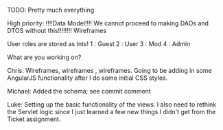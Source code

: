 TODO:
Pretty much everything

High priority:
!!!!Data Model!!!! We cannot proceed to making DAOs and DTOS without this!!!!!!!!
Wireframes

User roles are stored as Ints!
1 : Guest
2 : User
3 : Mod
4 : Admin

What are you working on?

Chris: Wireframes, wireframes , wireframes. Going to be adding in some AngularJS functionality after I do some initial CSS styles.

Michael: Added the schema; see commit comment

Luke: Setting up the basic functionality of the views. I also need to rethink the Servlet logic since I just learned a few new things I didn't get from the Ticket assignment.
